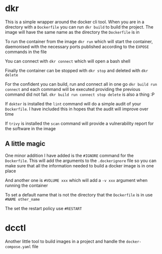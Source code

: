 # dkr

This is a simple wrapper around the docker cli tool. When you are in a directory with a `Dockerfile` you can run `dkr build` to build the project. The image will have the same name as the directory the `Dockerfile` is in

To run the container from the image `dkr run` which will start the container, daemonised with the necessary ports published according to the `EXPOSE` commands in the file

You can connect with `dkr connect` which will open a bash shell

Finally the container can be stopped with `dkr stop` and deleted with `dkr delete`

For the confident you can build, run and connect all in one go `dkr build run connect` and each command will be executed providing the previous command did not fail. `dkr build run connect stop delete` is also a thing :P

If `dokter` is installed the `lint` command will do a simple audit of your `Dockerfile`. I have included this in hopes that the audit will improve over time

If `trivy` is installed the `scan` command will provide a vulnerability report for the software in the image

## A little magic

One minor addition I have added is the `#IGNORE` command for the `Dockerfile`. This will add the arguments to the `.dockerignore` file so you can make sure that all the information needed to build a docker image is in one place

And another one is `#VOLUME xxx` which will add a `-v xxx` argument when running the container

To set a default name that is not the directory that the `Dockerfile` is in use `#NAME other_name`

The set the restart policy use `#RESTART`

# dcctl

Another little tool to build images in a project and handle the `docker-compose.yaml` file

